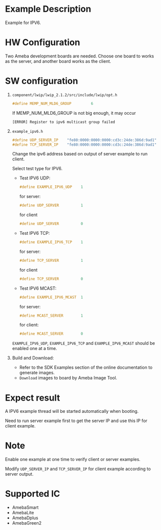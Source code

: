 # Example Description

Example for IPV6.

# HW Configuration

Two Ameba development boards are needed. Choose one board to works as the server, and another board works as the client.

# SW configuration

1. `component/lwip/lwip_2.1.2/src/include/lwip/opt.h`
	```C
	#define MEMP_NUM_MLD6_GROUP			6
	```
	If MEMP_NUM_MLD6_GROUP is not big enough, it may occur
	```
	[ERROR] Register to ipv6 multicast group failed
	```

2. `example_ipv6.h`
	```C
	#define UDP_SERVER_IP    "fe80:0000:0000:0000:cd3c:24de:386d:9ad1"
	#define TCP_SERVER_IP    "fe80:0000:0000:0000:cd3c:24de:386d:9ad1"
	```
	Change the ipv6 address based on output of server example to run client.

	Select test type for IPV6.

	- Test IPV6 UDP:
		```C
		#define EXAMPLE_IPV6_UDP    1
		```
		for server:

		```C
		#define UDP_SERVER          1
		```
		for client

		```C
		#define UDP_SERVER          0
		```

	- Test IPV6 TCP:
		```C
		#define EXAMPLE_IPV6_TCP    1
		```
		for server:

		```C
		#define TCP_SERVER          1
		```
		for client

		```C
		#define TCP_SERVER          0
		```
	- Test IPV6 MCAST:
		```C
		#define EXAMPLE_IPV6_MCAST  1
		```
		for server:

		```C
		#define MCAST_SERVER        1
		```
		for client:

		```C
		#define MCAST_SERVER        0
		```

	`EXAMPLE_IPV6_UDP`, `EXAMPLE_IPV6_TCP` and `EXAMPLE_IPV6_MCAST` should be enabled one at a time.

3. Build and Download:
   * Refer to the SDK Examples section of the online documentation to generate images.
   * `Download` images to board by Ameba Image Tool.

# Expect result

A IPV6 example thread will be started automatically when booting.

Need to run server example first to get the server IP and use this IP for client example.

# Note

Enable one example at one time to verify client or server examples.

Modify `UDP_SERVER_IP` and `TCP_SERVER_IP` for client example according to server output.

# Supported IC

- AmebaSmart
- AmebaLite
- AmebaDplus
- AmebaGreen2
